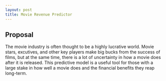 ```yaml
---
layout: post
title: Movie Revenue Predictor
---
```


<h2>Proposal</h2>
The movie industry is often thought to be a highly lucrative world. Movie stars, excutives, and other key players make big bucks from the success of films, but at the same time, there is a lot of uncertainty in how a movie does after it is released. This predictive model is a useful tool for those with a large stake in how well a movie does and the financial benefits they reap long-term. 